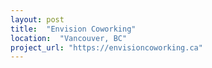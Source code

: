 ```yaml
---
layout: post
title:  "Envision Coworking"
location:  "Vancouver, BC"
project_url: "https://envisioncoworking.ca"
---
```

